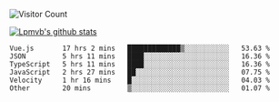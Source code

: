 ![Visitor Count](https://profile-counter.glitch.me/Lpmvb/count.svg)

[![Lpmvb's github stats](https://github-readme-stats.vercel.app/api?username=lpmvb&show_icons=true&title_color=fff&icon_color=79ff97&text_color=9f9f9f&bg_color=151515)](https://github.com/anuraghazra/github-readme-stats)

<!--
Here are some ideas to get you started:

- 🔭 I’m currently working on ...
- 🌱 I’m currently learning ...
- 👯 I’m looking to collaborate on ...
- 🤔 I’m looking for help with ...
- 💬 Ask me about ...
- 📫 How to reach me: ...
- 😄 Pronouns: ...
- ⚡ Fun fact: ...
-->

<!--START_SECTION:waka-->

```text
Vue.js       17 hrs 2 mins   █████████████▒░░░░░░░░░░░   53.63 %
JSON         5 hrs 11 mins   ████░░░░░░░░░░░░░░░░░░░░░   16.36 %
TypeScript   5 hrs 11 mins   ████░░░░░░░░░░░░░░░░░░░░░   16.36 %
JavaScript   2 hrs 27 mins   ██░░░░░░░░░░░░░░░░░░░░░░░   07.75 %
Velocity     1 hr 16 mins    █░░░░░░░░░░░░░░░░░░░░░░░░   04.03 %
Other        20 mins         ▒░░░░░░░░░░░░░░░░░░░░░░░░   01.07 %
```

<!--END_SECTION:waka-->
